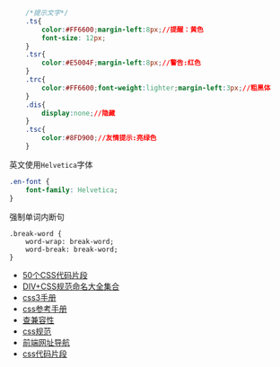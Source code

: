 
```css
    /*提示文字*/
    .ts{
        color:#FF6600;margin-left:8px;//提醒：黄色
        font-size: 12px;
    }
    .tsr{
        color:#E5004F;margin-left:8px;//警告:红色
    }
    .trc{
        color:#FF6600;font-weight:lighter;margin-left:3px;//粗黑体
    }
    .dis{
        display:none;//隐藏
    }
    .tsc{
        color:#8FD900;//友情提示:亮绿色
    }
```

英文使用`Helvetica`字体
```css
.en-font {
    font-family: Helvetica;
}
```
强制单词内断句
```
.break-word {
    word-wrap: break-word;
    word-break: break-word;
}
```

* [50个CSS代码片段](http://www.oschina.net/translate/css-snippets-for-designers)
* [DIV+CSS规范命名大全集合](http://www.divcss5.com/jiqiao/j4.shtml)
* [css3手册](http://www.divcss5.com/css3/)
* [css参考手册](http://css.doyoe.com/)
* [查兼容性](caniuse.com)
* [css规范](http://alloyteam.github.io/code-guide/#css-syntax)
* [前端网址导航](http://whycss.com/)
* [css代码片段](https://github.com/s5s5/Code-snippets-of-s5s5/blob/master/README.md)
